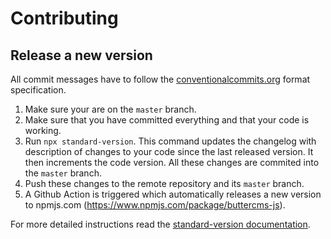 # Contributing

## Release a new version

All commit messages have to follow the [conventionalcommits.org](https://conventionalcommits.org) format specification.

1. Make sure your are on the `master` branch.
2. Make sure that you have committed everything and that your code is working.
3. Run `npx standard-version`. This command updates the changelog with description of changes to your code since the last released version. It then increments the code version. All these changes are commited into the `master` branch.
4. Push these changes to the remote repository and its `master` branch.
5. A Github Action is triggered which automatically releases a new version to npmjs.com (https://www.npmjs.com/package/buttercms-js).

For more detailed instructions read the [standard-version documentation](https://github.com/conventional-changelog/standard-version).